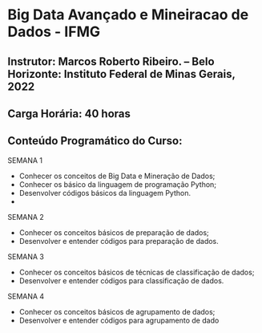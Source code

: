 # Big Data Avançado e Mineiracao de Dados - IFMG 
## Instrutor: Marcos Roberto Ribeiro. – Belo Horizonte: Instituto Federal de Minas Gerais, 2022
## Carga Horária: 40 horas
## Conteúdo Programático do Curso:

SEMANA 1
- Conhecer os conceitos de Big Data e Mineração de
Dados;
- Conhecer os básico da linguagem de programação
Python;
- Desenvolver códigos básicos da linguagem Python.
- 
SEMANA 2
- Conhecer os conceitos básicos de preparação de dados;
- Desenvolver e entender códigos para preparação de
dados.

SEMANA 3
- Conhecer os conceitos básicos de técnicas de
classificação de dados;
- Desenvolver e entender códigos para classificação de
dados.

SEMANA 4
- Conhecer os conceitos básicos de agrupamento de
dados;
- Desenvolver e entender códigos para agrupamento de
dado
